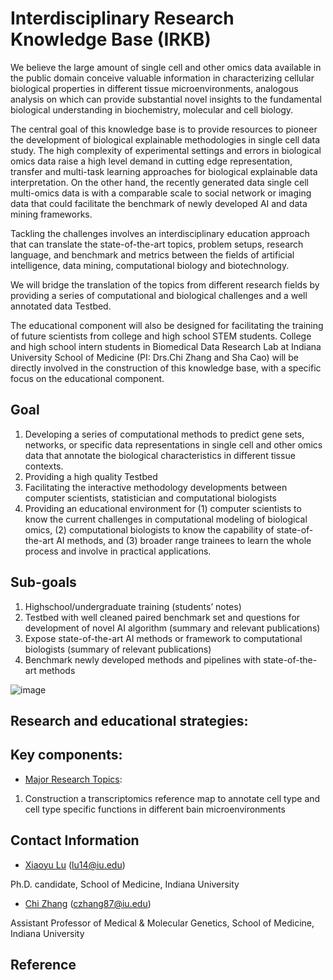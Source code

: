 # Interdisciplinary Research Knowledge Base (IRKB)

We believe the large amount of single cell and other omics data available in the public domain conceive valuable information in characterizing cellular biological properties in different tissue microenvironments, analogous analysis on which can provide substantial novel insights to the fundamental biological understanding in biochemistry, molecular and cell biology.

The central goal of this knowledge base is to provide resources to pioneer the development of biological explainable methodologies in single cell data study. The high complexity of experimental settings and errors in biological omics data raise a high level demand in cutting edge representation, transfer and multi-task learning approaches for biological explainable data interpretation. On the other hand, the recently generated data single cell multi-omics data is with a comparable scale to social network or imaging data that could facilitate the benchmark of newly developed AI and data mining frameworks.


Tackling the challenges involves an interdisciplinary education approach that can translate the state-of-the-art topics, problem setups, research language, and benchmark and metrics between the fields of artificial intelligence, data mining, computational biology and biotechnology. 

We will bridge the translation of the topics from different research fields by providing a series of computational and biological challenges and a well annotated data Testbed.

The educational component will also be designed for facilitating the training of future scientists from college and high school STEM students. College and high school intern students in Biomedical Data Research Lab at Indiana University School of Medicine (PI: Drs.Chi Zhang and Sha Cao) will be directly involved in the construction of this knowledge base, with a specific focus on the educational component.


## Goal

1. Developing a series of computational methods to predict gene sets, networks, or specific data representations in single cell and other omics data that annotate the biological characteristics in different tissue contexts.
2. Providing a high quality Testbed 
3. Facilitating the interactive methodology developments between computer scientists, statistician and computational biologists
4. Providing an educational environment for (1) computer scientists to know the current challenges in computational modeling of biological omics, (2) computational biologists to know the capability of state-of-the-art AI methods, and (3) broader range trainees to learn the whole process and involve in practical applications.

## Sub-goals
1.	Highschool/undergraduate training (students’ notes)
2.	Testbed with well cleaned paired benchmark set and questions for development of novel AI algorithm (summary and relevant publications)
3.	Expose state-of-the-art AI methods or framework to computational biologists (summary of relevant publications)
4.	Benchmark newly developed methods and pipelines with state-of-the-art methods

![image](https://github.com/zcslab/Brain_SC_2020summer_intern/blob/master/fig/scRNA_overview.jpg)


## Research and educational strategies:


## Key components:

- [Major Research Topics](https://github.com/zcslab/IRKB/tree/master/Components):
1. Construction a transcriptomics reference map to annotate cell type and cell type specific functions in different bain microenvironments



## Contact Information

- [Xiaoyu Lu](https://zcslab.github.io/people/xiaoyu/)
(lu14@iu.edu)

Ph.D. candidate, School of Medicine, Indiana University

- [Chi Zhang](https://medicine.iu.edu/faculty/27057/zhang-chi)
(czhang87@iu.edu)

Assistant Professor of Medical & Molecular Genetics, School of Medicine, Indiana University


## Reference

<!--

#  Overview of Single Cell RNA-seq
# ![image](https://github.com/zcslab/Brain_SC_2020summer_intern/blob/master/fig/scRNA_overview.jpg)
-->
